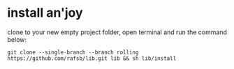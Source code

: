 # install an'joy

clone to your new empty project folder, open terminal and run the command below: 

    git clone --single-branch --branch rolling https://github.com/rafsb/lib.git lib && sh lib/install
